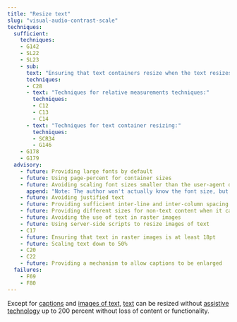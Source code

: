 ```yaml
---
title: "Resize text"
slug: "visual-audio-contrast-scale"
techniques:
  sufficient:
    techniques:
    - G142
    - SL22
    - SL23
    - sub: 
      text: "Ensuring that text containers resize when the text resizes <strong>AND</strong> using measurements that are relative to other measurements in the content by using one or more of the following techniques"
      techniques:
      - C28
      - text: "Techniques for relative measurements techniques:"
        techniques:
        - C12
        - C13
        - C14
      - text: "Techniques for text container resizing:"
        techniques:
        - SCR34
        - G146
    - G178
    - G179
  advisory:
    - future: Providing large fonts by default
    - future: Using page-percent for container sizes
    - future: Avoiding scaling font sizes smaller than the user-agent default
      append: "Note: The author won't actually know the font size, but should avoid percentage scaling that results in less than 100%"
    - future: Avoiding justified text
    - future: Providing sufficient inter-line and inter-column spacing
    - future: Providing different sizes for non-text content when it cannot have an equivalent accessible alternative
    - future: Avoiding the use of text in raster images
    - future: Using server-side scripts to resize images of text
    - C17
    - future: Ensuring that text in raster images is at least 18pt
    - future: Scaling text down to 50%
    - C20
    - C22
    - future: Providing a mechanism to allow captions to be enlarged
  failures:
    - F69
    - F80
---
```

Except for <a href="http://www.w3.org/TR/2008/REC-WCAG20-20081211/#captionsdef" class="termref">captions</a> and <a href="http://www.w3.org/TR/2008/REC-WCAG20-20081211/#images-of-textdef" class="termref">images of text</a>, <a href="http://www.w3.org/TR/2008/REC-WCAG20-20081211/#textdef" class="termref">text</a> can be resized without <a href="http://www.w3.org/TR/2008/REC-WCAG20-20081211/#atdef" class="termref">assistive technology</a> up to 200 percent without loss of content or functionality. 